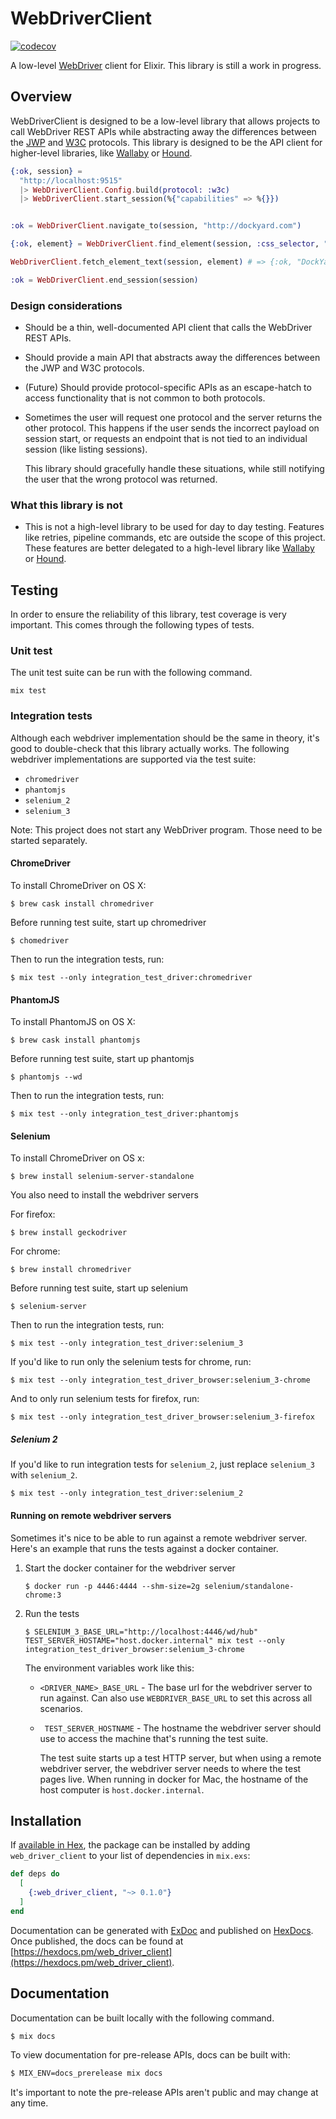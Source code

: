 # WebDriverClient
[![codecov](https://codecov.io/gh/aaronrenner/web_driver_client/branch/master/graph/badge.svg)](https://codecov.io/gh/aaronrenner/web_driver_client)

A low-level [WebDriver] client for Elixir. This library is still a work in progress.

## Overview

WebDriverClient is designed to be a low-level library that allows projects to call WebDriver
REST APIs while abstracting away the differences between the [JWP] and [W3C] protocols. This
library is designed to be the API client for higher-level libraries, like [Wallaby] or [Hound].

```elixir
{:ok, session} =
  "http://localhost:9515"
  |> WebDriverClient.Config.build(protocol: :w3c)
  |> WebDriverClient.start_session(%{"capabilities" => %{}})


:ok = WebDriverClient.navigate_to(session, "http://dockyard.com")

{:ok, element} = WebDriverClient.find_element(session, :css_selector, ".site-nav__logo__link")

WebDriverClient.fetch_element_text(session, element) # => {:ok, "DockYard Home"}

:ok = WebDriverClient.end_session(session)
```

### Design considerations
* Should be a thin, well-documented API client that calls the WebDriver REST APIs.
* Should provide a main API that abstracts away the differences between the JWP and W3C
  protocols.
* (Future) Should provide protocol-specific APIs as an escape-hatch to access functionality
  that is not common to both protocols.
* Sometimes the user will request one protocol and the server returns the other protocol. This
  happens if the user sends the incorrect payload on session start, or requests an
  endpoint that is not tied to an individual session (like listing sessions).

  This library should gracefully handle these situations, while still notifying the user
  that the wrong protocol was returned.

### What this library is not
* This is not a high-level library to be used for day to day
  testing. Features like retries, pipeline commands, etc
  are outside the scope of this project. These features are better
  delegated to a high-level library like [Wallaby] or [Hound].



## Testing

In order to ensure the reliability of this library, test coverage is very
important. This comes through the following types of tests.

### Unit test

The unit test suite can be run with the following command.

```
mix test
```

### Integration tests

Although each webdriver implementation should be the same in theory, it's good to double-check that this library actually works. The following webdriver implementations are supported via the test suite:

* `chromedriver`
* `phantomjs`
* `selenium_2`
* `selenium_3`

Note: This project does not start any WebDriver program. Those need to be started separately.

#### ChromeDriver

To install ChromeDriver on OS X:

```
$ brew cask install chromedriver
```

Before running test suite, start up chromedriver

```
$ chomedriver
```

Then to run the integration tests, run:

```
$ mix test --only integration_test_driver:chromedriver
```

#### PhantomJS

To install PhantomJS on OS X:

```
$ brew cask install phantomjs
```

Before running test suite, start up phantomjs

```
$ phantomjs --wd
```

Then to run the integration tests, run:

```
$ mix test --only integration_test_driver:phantomjs
```

#### Selenium

To install ChromeDriver on OS x:

```
$ brew install selenium-server-standalone
```

You also need to install the webdriver servers

For firefox:
```
$ brew install geckodriver
```

For chrome:
```
$ brew install chromedriver
```

Before running test suite, start up selenium

```
$ selenium-server
```

Then to run the integration tests, run:

```
$ mix test --only integration_test_driver:selenium_3
```

If you'd like to run only the selenium tests for chrome, run:

```
$ mix test --only integration_test_driver_browser:selenium_3-chrome
```

And to only run selenium tests for firefox, run:

```
$ mix test --only integration_test_driver_browser:selenium_3-firefox
```

##### Selenium 2
If you'd like to run integration tests for `selenium_2`, just replace `selenium_3` with
`selenium_2`.

```
$ mix test --only integration_test_driver:selenium_2
```

#### Running on remote webdriver servers

Sometimes it's nice to be able to run against a remote webdriver server.
Here's an example that runs the tests against a docker container.

1. Start the docker container for the webdriver server

    ```
    $ docker run -p 4446:4444 --shm-size=2g selenium/standalone-chrome:3
    ```

2. Run the tests

    ```
    $ SELENIUM_3_BASE_URL="http://localhost:4446/wd/hub" TEST_SERVER_HOSTAME="host.docker.internal" mix test --only integration_test_driver_browser:selenium_3-chrome
    ```

    The environment variables work like this:

    * `<DRIVER_NAME>_BASE_URL` - The base url for the webdriver server to run
       against. Can also use `WEBDRIVER_BASE_URL` to set this across all scenarios.
    * ` TEST_SERVER_HOSTNAME` - The hostname the webdriver server should use to access
      the machine that's running the test suite.

        The test suite starts up a test HTTP server, but when using a remote webdriver
        server, the webdriver server needs to where the test pages live. When running in
        docker for Mac, the hostname of the host computer is `host.docker.internal`.



## Installation

If [available in Hex](https://hex.pm/docs/publish), the package can be installed
by adding `web_driver_client` to your list of dependencies in `mix.exs`:

```elixir
def deps do
  [
    {:web_driver_client, "~> 0.1.0"}
  ]
end
```

Documentation can be generated with [ExDoc](https://github.com/elixir-lang/ex_doc)
and published on [HexDocs](https://hexdocs.pm). Once published, the docs can
be found at [https://hexdocs.pm/web_driver_client](https://hexdocs.pm/web_driver_client).

## Documentation

Documentation can be built locally with the following command.

```sh
$ mix docs
```

To view documentation for pre-release APIs, docs can be built
with:

```sh
$ MIX_ENV=docs_prerelease mix docs
```

It's important to note the pre-release APIs aren't public and
may change at any time.

[WebDriver]: https://w3c.github.io/webdriver/
[JWP]: https://github.com/SeleniumHQ/selenium/wiki/JsonWireProtocol
[W3C]: https://w3c.github.io/webdriver/
[Wallaby]: https://github.com/elixir-wallaby/wallaby
[Hound]: https://github.com/HashNuke/hound
